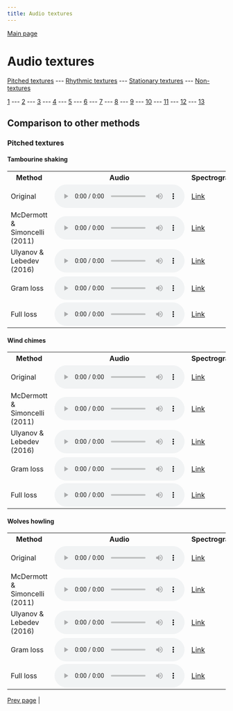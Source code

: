 ```yaml
---
title: Audio textures
---
```


[Main page](/README.md)

# Audio textures

[Pitched textures](/pitched_textures/1/index.md) --- [Rhythmic textures](/rhythmic_textures/1/index.md) --- [Stationary textures](/stationary_textures/1/index.md) --- [Non-textures](/non_textures/1/index.md)

[1](/pitched_textures/1/index.md) --- [2](/pitched_textures/2/index.md) --- [3](/pitched_textures/3/index.md) --- [4](/pitched_textures/4/index.md) --- [5](/pitched_textures/5/index.md) --- [6](/pitched_textures/6/index.md) --- [7](/pitched_textures/7/index.md) --- [8](/pitched_textures/8/index.md) --- [9](/pitched_textures/9/index.md) --- [10](/pitched_textures/10/index.md) --- [11](/pitched_textures/11/index.md) --- [12](/pitched_textures/12/index.md) --- [13](/pitched_textures/13/index.md)

## Comparison to other methods

### Pitched textures

#### Tambourine shaking

<center>
<table>

<tr>
  <th>Method</th>
  <th>Audio</th>
  <th>Spectrogram</th>
</tr>

<tr>
<td>Original</td>
<td>
  <audio controls>
    <source src="/assets/baselines/original/Tambourine_shaking.ogg">
    <source src="/assets/baselines/original/Tambourine_shaking.mp3">
    <source src="/assets/baselines/original/Tambourine_shaking.wav">
  </audio>
</td>
<td>
  <a href="/assets/baselines/original/Tambourine_shaking.png">Link</a>
</td>
</tr>

<tr>
<td>McDermott & Simoncelli (2011)</td>
<td>
  <audio controls>
    <source src="/assets/baselines/mcdermott/Tambourine_shaking.ogg">
    <source src="/assets/baselines/mcdermott/Tambourine_shaking.mp3">
    <source src="/assets/baselines/mcdermott/Tambourine_shaking.wav">
  </audio>
</td>
<td>
  <a href="/assets/baselines/mcdermott/Tambourine_shaking.png">Link</a>
</td>
</tr>

<tr>
<td>Ulyanov & Lebedev (2016)</td>
<td>
  <audio controls>
    <source src="/assets/baselines/ulyanov/Tambourine_shaking.ogg">
    <source src="/assets/baselines/ulyanov/Tambourine_shaking.mp3">
    <source src="/assets/baselines/ulyanov/Tambourine_shaking.wav">
  </audio>
</td>
<td>
  <a href="/assets/baselines/ulyanov/Tambourine_shaking.png">Link</a>
</td>
</tr>

<tr>
<td>Gram loss</td>
<td>
  <audio controls>
    <source src="/assets/baselines/gram/Tambourine_shaking.ogg">
    <source src="/assets/baselines/gram/Tambourine_shaking.mp3">
    <source src="/assets/baselines/gram/Tambourine_shaking.wav">
  </audio>
</td>
<td>
  <a href="/assets/baselines/gram/Tambourine_shaking.png">Link</a>
</td>
</tr>

<tr>
<td>Full loss</td>
<td>
  <audio controls>
    <source src="/assets/baselines/full_loss/Tambourine_shaking.ogg">
    <source src="/assets/baselines/full_loss/Tambourine_shaking.mp3">
    <source src="/assets/baselines/full_loss/Tambourine_shaking.wav">
  </audio>
</td>
<td>
  <a href="/assets/baselines/full_loss/Tambourine_shaking.png">Link</a>
</td>
</tr>

</table>
</center>

#### Wind chimes

<center>
<table>

<tr>
  <th>Method</th>
  <th>Audio</th>
  <th>Spectrogram</th>
</tr>

<tr>
<td>Original</td>
<td>
  <audio controls>
    <source src="/assets/baselines/original/Wind_chimes.ogg">
    <source src="/assets/baselines/original/Wind_chimes.mp3">
    <source src="/assets/baselines/original/Wind_chimes.wav">
  </audio>
</td>
<td>
  <a href="/assets/baselines/original/Wind_chimes.png">Link</a>
</td>
</tr>

<tr>
<td>McDermott & Simoncelli (2011)</td>
<td>
  <audio controls>
    <source src="/assets/baselines/mcdermott/Wind_chimes.ogg">
    <source src="/assets/baselines/mcdermott/Wind_chimes.mp3">
    <source src="/assets/baselines/mcdermott/Wind_chimes.wav">
  </audio>
</td>
<td>
  <a href="/assets/baselines/mcdermott/Wind_chimes.png">Link</a>
</td>
</tr>

<tr>
<td>Ulyanov & Lebedev (2016)</td>
<td>
  <audio controls>
    <source src="/assets/baselines/ulyanov/Wind_chimes.ogg">
    <source src="/assets/baselines/ulyanov/Wind_chimes.mp3">
    <source src="/assets/baselines/ulyanov/Wind_chimes.wav">
  </audio>
</td>
<td>
  <a href="/assets/baselines/ulyanov/Wind_chimes.png">Link</a>
</td>
</tr>

<tr>
<td>Gram loss</td>
<td>
  <audio controls>
    <source src="/assets/baselines/gram/Wind_chimes.ogg">
    <source src="/assets/baselines/gram/Wind_chimes.mp3">
    <source src="/assets/baselines/gram/Wind_chimes.wav">
  </audio>
</td>
<td>
  <a href="/assets/baselines/gram/Wind_chimes.png">Link</a>
</td>
</tr>

<tr>
<td>Full loss</td>
<td>
  <audio controls>
    <source src="/assets/baselines/full_loss/Wind_chimes.ogg">
    <source src="/assets/baselines/full_loss/Wind_chimes.mp3">
    <source src="/assets/baselines/full_loss/Wind_chimes.wav">
  </audio>
</td>
<td>
  <a href="/assets/baselines/full_loss/Wind_chimes.png">Link</a>
</td>
</tr>

</table>
</center>

#### Wolves howling

<center>
<table>

<tr>
  <th>Method</th>
  <th>Audio</th>
  <th>Spectrogram</th>
</tr>

<tr>
<td>Original</td>
<td>
  <audio controls>
    <source src="/assets/baselines/original/Wolves_howling.ogg">
    <source src="/assets/baselines/original/Wolves_howling.mp3">
    <source src="/assets/baselines/original/Wolves_howling.wav">
  </audio>
</td>
<td>
  <a href="/assets/baselines/original/Wolves_howling.png">Link</a>
</td>
</tr>

<tr>
<td>McDermott & Simoncelli (2011)</td>
<td>
  <audio controls>
    <source src="/assets/baselines/mcdermott/Wolves_howling.ogg">
    <source src="/assets/baselines/mcdermott/Wolves_howling.mp3">
    <source src="/assets/baselines/mcdermott/Wolves_howling.wav">
  </audio>
</td>
<td>
  <a href="/assets/baselines/mcdermott/Wolves_howling.png">Link</a>
</td>
</tr>

<tr>
<td>Ulyanov & Lebedev (2016)</td>
<td>
  <audio controls>
    <source src="/assets/baselines/ulyanov/Wolves_howling.ogg">
    <source src="/assets/baselines/ulyanov/Wolves_howling.mp3">
    <source src="/assets/baselines/ulyanov/Wolves_howling.wav">
  </audio>
</td>
<td>
  <a href="/assets/baselines/ulyanov/Wolves_howling.png">Link</a>
</td>
</tr>

<tr>
<td>Gram loss</td>
<td>
  <audio controls>
    <source src="/assets/baselines/gram/Wolves_howling.ogg">
    <source src="/assets/baselines/gram/Wolves_howling.mp3">
    <source src="/assets/baselines/gram/Wolves_howling.wav">
  </audio>
</td>
<td>
  <a href="/assets/baselines/gram/Wolves_howling.png">Link</a>
</td>
</tr>

<tr>
<td>Full loss</td>
<td>
  <audio controls>
    <source src="/assets/baselines/full_loss/Wolves_howling.ogg">
    <source src="/assets/baselines/full_loss/Wolves_howling.mp3">
    <source src="/assets/baselines/full_loss/Wolves_howling.wav">
  </audio>
</td>
<td>
  <a href="/assets/baselines/full_loss/Wolves_howling.png">Link</a>
</td>
</tr>

</table>
</center>

[Prev page](/pitched_textures/1/index.md) | 